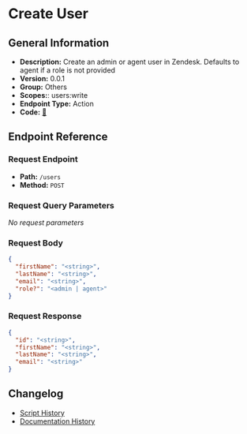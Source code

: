 # Create User

## General Information

- **Description:** Create an admin or agent user in Zendesk. Defaults to agent if a role is not provided
- **Version:** 0.0.1
- **Group:** Others
- **Scopes:**: users:write
- **Endpoint Type:** Action
- **Code:** [🔗](https://github.com/NangoHQ/integration-templates/tree/main/integrations/zendesk/actions/create-user.ts)

## Endpoint Reference

### Request Endpoint

- **Path:** `/users`
- **Method:** `POST`

### Request Query Parameters

_No request parameters_

### Request Body

```json
{
  "firstName": "<string>",
  "lastName": "<string>",
  "email": "<string>",
  "role?": "<admin | agent>"
}
```

### Request Response

```json
{
  "id": "<string>",
  "firstName": "<string>",
  "lastName": "<string>",
  "email": "<string>"
}
```

## Changelog

- [Script History](https://github.com/NangoHQ/integration-templates/commits/main/integrations/zendesk/actions/create-user.ts)
- [Documentation History](https://github.com/NangoHQ/integration-templates/commits/main/integrations/zendesk/actions/create-user.md)
